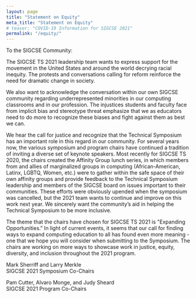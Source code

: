 ```yaml
---
layout: page
title: "Statement on Equity"
meta_title: "Statement on Equity"
# teaser: "COVID-19 Information for SIGCSE 2021"
permalink: "/equity/"
---
```

To the SIGCSE Community:

The SIGCSE TS 2021 leadership team wants to express support for the movement in the United States and around the world decrying racial inequity. The protests and conversations calling for reform reinforce the need for dramatic change in society.

We also want to acknowledge the conversation within our own SIGCSE community regarding underrepresented minorities in our computing classrooms and in our profession.  The injustices students and faculty face from implicit bias and stereotype threat emphasize that we as educators need to do more to recognize these biases and fight against them as best we can.

We hear the call for justice and recognize that the Technical Symposium has an important role in this regard in our community.  For several years now, the various symposium and program chairs have continued a tradition of inviting a diverse set of keynote speakers. Most recently for SIGCSE TS 2020, the chairs created the Affinity Group lunch series, in which members from and allies of marginalized groups in computing (African-American, Latinx, LGBTQ, Women, etc.) were to gather within the safe space of their own affinity groups and provide feedback to the Technical Symposium leadership and members of the SIGCSE board on issues important to their communities.  These efforts were obviously upended when the symposium was cancelled, but the 2021 team wants to continue and improve on this work next year. We sincerely want the community’s aid in helping the Technical Symposium to be more inclusive.

The theme that the chairs have chosen for SIGCSE TS 2021 is "Expanding Opportunities."  In light of current events, it seems that our call for finding ways to expand computing education to all has found even more meaning - one that we hope you will consider when submitting to the Symposium.  The chairs are working on more ways to showcase work in justice, equity, diversity, and inclusion throughout the 2021 program.  

Mark Sherriff and Larry Merkle     
SIGCSE 2021 Symposium Co-Chairs

Pam Cutter, Alvaro Monge, and Judy Sheard     
SIGCSE 2021 Program Co-Chairs
